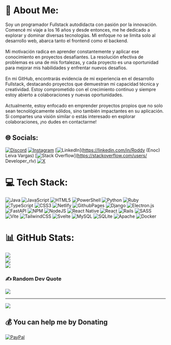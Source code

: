 # 💫 About Me:
Soy un programador Fullstack autodidacta con pasión por la innovación. Comencé mi viaje a los 16 años y desde entonces, me he dedicado a explorar y dominar diversas tecnologías. Mi enfoque no se limita solo al desarrollo web, abarca tanto el frontend como el backend.<br><br>Mi motivación radica en aprender constantemente y aplicar ese conocimiento en proyectos desafiantes. La resolución efectiva de problemas es una de mis fortalezas, y cada proyecto es una oportunidad para mejorar mis habilidades y enfrentar nuevos desafíos.<br><br>En mi GitHub, encontrarás evidencia de mi experiencia en el desarrollo Fullstack, destacando proyectos que demuestran mi capacidad técnica y creatividad. Estoy comprometido con el crecimiento continuo y siempre estoy abierto a colaboraciones y nuevas oportunidades.<br><br>Actualmente, estoy enfocado en emprender proyectos propios que no solo sean tecnológicamente sólidos, sino también impactantes en su aplicación. Si compartes una visión similar o estás interesado en explorar colaboraciones, ¡no dudes en contactarme!


## 🌐 Socials:
[![Discord](https://img.shields.io/badge/Discord-%237289DA.svg?logo=discord&logoColor=white)](https://discord.gg/roddy_dev) [![Instagram](https://img.shields.io/badge/Instagram-%23E4405F.svg?logo=Instagram&logoColor=white)](https://instagram.com/unknown_rlv) [![LinkedIn](https://img.shields.io/badge/LinkedIn-%230077B5.svg?logo=linkedin&logoColor=white)](https://linkedin.com/in/Roddy (Enoc) Leiva Vargas) [![Stack Overflow](https://img.shields.io/badge/-Stackoverflow-FE7A16?logo=stack-overflow&logoColor=white)](https://stackoverflow.com/users/ Developer_rlv) [![X](https://img.shields.io/badge/X-black.svg?logo=X&logoColor=white)](https://x.com/Developer_vlr) 

# 💻 Tech Stack:
![Java](https://img.shields.io/badge/java-%23ED8B00.svg?style=flat&logo=openjdk&logoColor=white) ![JavaScript](https://img.shields.io/badge/javascript-%23323330.svg?style=flat&logo=javascript&logoColor=%23F7DF1E) ![HTML5](https://img.shields.io/badge/html5-%23E34F26.svg?style=flat&logo=html5&logoColor=white) ![PowerShell](https://img.shields.io/badge/PowerShell-%235391FE.svg?style=flat&logo=powershell&logoColor=white) ![Python](https://img.shields.io/badge/python-3670A0?style=flat&logo=python&logoColor=ffdd54) ![Ruby](https://img.shields.io/badge/ruby-%23CC342D.svg?style=flat&logo=ruby&logoColor=white) ![TypeScript](https://img.shields.io/badge/typescript-%23007ACC.svg?style=flat&logo=typescript&logoColor=white) ![CSS3](https://img.shields.io/badge/css3-%231572B6.svg?style=flat&logo=css3&logoColor=white) ![Netlify](https://img.shields.io/badge/netlify-%23000000.svg?style=flat&logo=netlify&logoColor=#00C7B7) ![GithubPages](https://img.shields.io/badge/github%20pages-121013?style=flat&logo=github&logoColor=white) ![Django](https://img.shields.io/badge/django-%23092E20.svg?style=flat&logo=django&logoColor=white) ![Electron.js](https://img.shields.io/badge/Electron-191970?style=flat&logo=Electron&logoColor=white) ![FastAPI](https://img.shields.io/badge/FastAPI-005571?style=flat&logo=fastapi) ![NPM](https://img.shields.io/badge/NPM-%23CB3837.svg?style=flat&logo=npm&logoColor=white) ![NodeJS](https://img.shields.io/badge/node.js-6DA55F?style=flat&logo=node.js&logoColor=white) ![React Native](https://img.shields.io/badge/react_native-%2320232a.svg?style=flat&logo=react&logoColor=%2361DAFB) ![React](https://img.shields.io/badge/react-%2320232a.svg?style=flat&logo=react&logoColor=%2361DAFB) ![Rails](https://img.shields.io/badge/rails-%23CC0000.svg?style=flat&logo=ruby-on-rails&logoColor=white) ![SASS](https://img.shields.io/badge/SASS-hotpink.svg?style=flat&logo=SASS&logoColor=white) ![Vite](https://img.shields.io/badge/vite-%23646CFF.svg?style=flat&logo=vite&logoColor=white) ![TailwindCSS](https://img.shields.io/badge/tailwindcss-%2338B2AC.svg?style=flat&logo=tailwind-css&logoColor=white) ![Svelte](https://img.shields.io/badge/svelte-%23f1413d.svg?style=flat&logo=svelte&logoColor=white) ![MySQL](https://img.shields.io/badge/mysql-%2300000f.svg?style=flat&logo=mysql&logoColor=white) ![SQLite](https://img.shields.io/badge/sqlite-%2307405e.svg?style=flat&logo=sqlite&logoColor=white) ![Apache](https://img.shields.io/badge/apache-%23D42029.svg?style=flat&logo=apache&logoColor=white) ![Docker](https://img.shields.io/badge/docker-%230db7ed.svg?style=flat&logo=docker&logoColor=white)
# 📊 GitHub Stats:
![](https://github-readme-stats.vercel.app/api?username=RoddyVargas&theme=dark&hide_border=true&include_all_commits=false&count_private=true)<br/>
![](https://github-readme-streak-stats.herokuapp.com/?user=RoddyVargas&theme=dark&hide_border=true)<br/>
![](https://github-readme-stats.vercel.app/api/top-langs/?username=RoddyVargas&theme=dark&hide_border=true&include_all_commits=false&count_private=true&layout=compact)

### ✍️ Random Dev Quote
![](https://quotes-github-readme.vercel.app/api?type=horizontal&theme=merko)

---
[![](https://visitcount.itsvg.in/api?id=RoddyVargas&icon=4&color=4)](https://visitcount.itsvg.in)

  ## 💰 You can help me by Donating
  [![PayPal](https://img.shields.io/badge/PayPal-00457C?style=for-the-badge&logo=paypal&logoColor=white)](https://paypal.me/Developerrlv) 

  
<!-- Proudly created with GPRM ( https://gprm.itsvg.in ) -->
